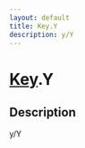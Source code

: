 ```yaml
---
layout: default
title: Key.Y
description: y/Y
---
```

# [Key]({{site.url}}/Pages/Reference/Key.html).Y

## Description
y/Y

